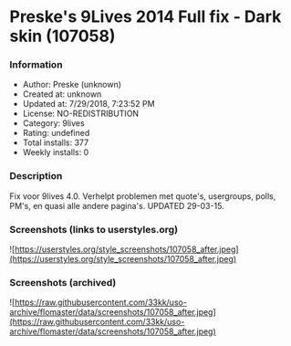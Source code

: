 # Preske's 9Lives 2014 Full fix - Dark skin (107058)

### Information
- Author: Preske (unknown)
- Created at: unknown
- Updated at: 7/29/2018, 7:23:52 PM
- License: NO-REDISTRIBUTION
- Category: 9lives
- Rating: undefined
- Total installs: 377
- Weekly installs: 0


### Description
Fix voor 9lives 4.0. Verhelpt problemen met quote's, usergroups, polls, PM's, en quasi alle andere pagina's. UPDATED 29-03-15.


### Screenshots (links to userstyles.org)
![https://userstyles.org/style_screenshots/107058_after.jpeg](https://userstyles.org/style_screenshots/107058_after.jpeg)


### Screenshots (archived)
![https://raw.githubusercontent.com/33kk/uso-archive/flomaster/data/screenshots/107058_after.jpeg](https://raw.githubusercontent.com/33kk/uso-archive/flomaster/data/screenshots/107058_after.jpeg)
